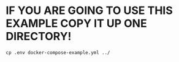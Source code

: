 # IF YOU ARE GOING TO USE THIS EXAMPLE COPY IT UP ONE DIRECTORY!
```
cp .env docker-compose-example.yml ../
```